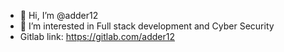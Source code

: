 - 👋 Hi, I’m @adder12
- 👀 I’m interested in Full stack development and Cyber Security
- Gitlab link: https://gitlab.com/adder12


<!---
adder12/adder12 is a ✨ special ✨ repository because its `README.md` (this file) appears on your GitHub profile.
You can click the Preview link to take a look at your changes.
--->
